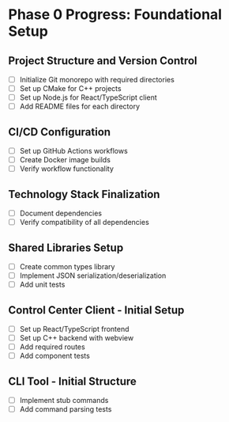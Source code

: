 # Phase 0 Progress: Foundational Setup

## Project Structure and Version Control
- [ ] Initialize Git monorepo with required directories
- [ ] Set up CMake for C++ projects
- [ ] Set up Node.js for React/TypeScript client
- [ ] Add README files for each directory

## CI/CD Configuration
- [ ] Set up GitHub Actions workflows
- [ ] Create Docker image builds
- [ ] Verify workflow functionality

## Technology Stack Finalization
- [ ] Document dependencies
- [ ] Verify compatibility of all dependencies

## Shared Libraries Setup
- [ ] Create common types library
- [ ] Implement JSON serialization/deserialization
- [ ] Add unit tests

## Control Center Client - Initial Setup
- [ ] Set up React/TypeScript frontend
- [ ] Set up C++ backend with webview
- [ ] Add required routes
- [ ] Add component tests

## CLI Tool - Initial Structure
- [ ] Implement stub commands
- [ ] Add command parsing tests 